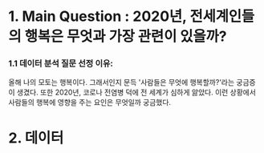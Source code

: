 # 1.  Main Question :  2020년, 전세계인들의 행복은 무엇과 가장 관련이 있을까?


### 1.1 데이터 분석 질문 선정 이유:

올해 나의 모토는 행복이다. 그래서인지 문득 '사람들은 무엇에 행복할까?'라는 궁금증이 생겼다.
또한 2020년, 코로나 전염병 덕에 전 세계가 심하게 앓았다. 이런 상황에서 사람들의 행복에 영향을 주는 요인은 무엇일까 궁금했다.

# 2.  데이터
